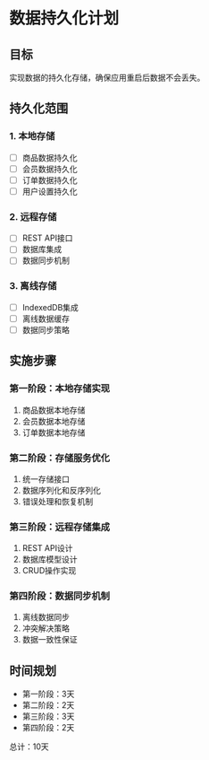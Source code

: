 # 数据持久化计划

## 目标
实现数据的持久化存储，确保应用重启后数据不会丢失。

## 持久化范围

### 1. 本地存储
- [ ] 商品数据持久化
- [ ] 会员数据持久化
- [ ] 订单数据持久化
- [ ] 用户设置持久化

### 2. 远程存储
- [ ] REST API接口
- [ ] 数据库集成
- [ ] 数据同步机制

### 3. 离线存储
- [ ] IndexedDB集成
- [ ] 离线数据缓存
- [ ] 数据同步策略

## 实施步骤

### 第一阶段：本地存储实现
1. 商品数据本地存储
2. 会员数据本地存储
3. 订单数据本地存储

### 第二阶段：存储服务优化
1. 统一存储接口
2. 数据序列化和反序列化
3. 错误处理和恢复机制

### 第三阶段：远程存储集成
1. REST API设计
2. 数据库模型设计
3. CRUD操作实现

### 第四阶段：数据同步机制
1. 离线数据同步
2. 冲突解决策略
3. 数据一致性保证

## 时间规划
- 第一阶段：3天
- 第二阶段：2天
- 第三阶段：3天
- 第四阶段：2天

总计：10天